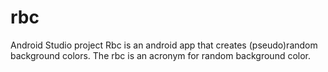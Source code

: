 # rbc
Android Studio project
Rbc is an android app that creates (pseudo)random background colors. The rbc is an acronym for random background color.
